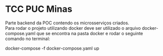 # TCC PUC Minas 

Parte backend da POC contendo os microsserviços criados.  
Para rodar o projeto utilizando docker deve ser utilizado o arquivo docker-compose.yaml que se encontra na pasta docker e rodar o seguinte comando no terminal:

docker-compose -f docker-compose.yaml up
